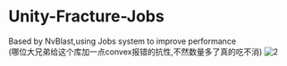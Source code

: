 # Unity-Fracture-Jobs
Based by NvBlast,using Jobs system to improve performance  
(哪位大兄弟给这个库加一点convex报错的抗性,不然数量多了真的吃不消)
![2](https://github.com/OneYoungMean/Unity-Fracture-Jobs/blob/master/manual%20GIF/A1.gif)  

